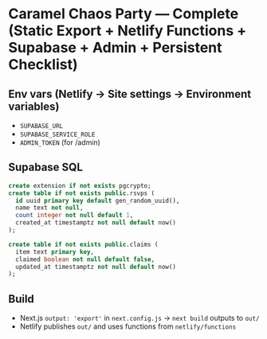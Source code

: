 # Caramel Chaos Party — Complete (Static Export + Netlify Functions + Supabase + Admin + Persistent Checklist)

## Env vars (Netlify → Site settings → Environment variables)
- `SUPABASE_URL`
- `SUPABASE_SERVICE_ROLE`
- `ADMIN_TOKEN` (for /admin)

## Supabase SQL
```sql
create extension if not exists pgcrypto;
create table if not exists public.rsvps (
  id uuid primary key default gen_random_uuid(),
  name text not null,
  count integer not null default 1,
  created_at timestamptz not null default now()
);

create table if not exists public.claims (
  item text primary key,
  claimed boolean not null default false,
  updated_at timestamptz not null default now()
);
```

## Build
- Next.js `output: 'export'` in `next.config.js` → `next build` outputs to `out/`
- Netlify publishes `out/` and uses functions from `netlify/functions`
